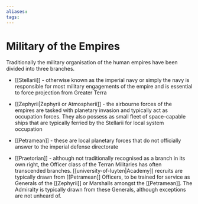 ```yaml
---
aliases:
tags:
---
```


# Military of the Empires

Traditionally the military organisation of the human empires have been divided into three branches.

- [[Stellarii]] - otherwise known as the imperial navy or simply the navy is responsible for most military engagements of the empire and is essential to force projection from Greater Terra

- [[Zephyrii|Zephyrii or Atmospherii]] - the airbourne forces of the empires are tasked with planetary invasion and typically act as occupation forces. They also possess as small fleet of space-capable ships that are typically ferried by the Stellarii for local system occupation

- [[Petramean]] - these are local planetary forces that do not officially answer to the imperial defense directorate

- [[Praetorian]] - although not traditionally recognised as a branch in its own right, the Officer class of the Terran Militaries has often transcended branches. [[university-of-luyten|Academy]] recruits are typically drawn from [[Petramean]] Officers, to be trained for service as Generals of the [[Zephyrii]] or Marshalls amongst the [[Petramean]]. The Admiralty is typically drawn from these Generals, although exceptions are not unheard of. 
